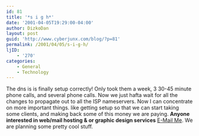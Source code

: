 ```yaml
---
id: 81
title: '*s i g h*'
date: '2001-04-05T19:29:00-04:00'
author: DizkoDan
layout: post
guid: 'http://www.cyberjunx.com/blog/?p=81'
permalink: /2001/04/05/s-i-g-h/
ljID:
    - '270'
categories:
    - General
    - Technology
---
```


The dns is is finally setup correctly! Only took them a week, 3 30-45 minute phone calls, and several phone calls. Now we just hafta wait for all the changes to propagate out to all the ISP nameservers. Now I can concentrate on more important things. like getting setup so that we can start taking some clients, and making back some of this money we are paying. **Anyone interested in web/mail hosting &amp; or graphic design services** [E-Mail Me](<mailto:dan@half-asleep.com?subject=Business Services>). We are planning some pretty cool stuff.